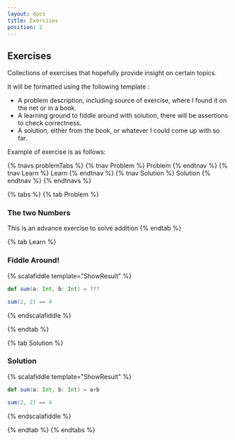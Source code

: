 ```yaml
---
layout: docs
title: Exercises 
position: 2
---
```


<h2> Exercises </h2>

Collections of exercises that hopefully provide insight on certain topics.

It will be formatted using the following template :
- A problem description, including source of exercise, where I found it on the net or in a book.
- A learning ground to fiddle around with solution, there will be assertions to check correctness.
- A solution, either from the book, or whatever I could come up with so far.

Example of exercise is as follows: 

{% tnavs problemTabs %}
    {% tnav Problem %} Problem  {% endtnav %}
    {% tnav Learn %} Learn  {% endtnav %}
    {% tnav Solution  %} Solution  {% endtnav %}
{% endtnavs %}

{% tabs %}
{% tab Problem %} 
<h3>The two Numbers</h3>
   This is an advance exercise to solve addition
{% endtab %}

{% tab Learn %} 
<h3>Fiddle Around!</h3>

{% scalafiddle template="ShowResult" %}
```scala
def sum(a: Int, b: Int) = ??? 

sum(2, 2) == 4

```
{% endscalafiddle %}

{% endtab %}

{% tab Solution  %} 
<h3>Solution</h3>

{% scalafiddle template="ShowResult" %}
```scala
def sum(a: Int, b: Int) = a+b 

sum(2, 2) == 4
```
{% endscalafiddle %}


{% endtab %}
{% endtabs %}
